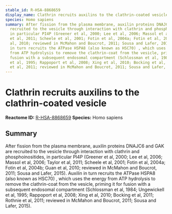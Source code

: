 ```yaml
---
stable_id: R-HSA-8868659
display_name: Clathrin recruits auxilins to the clathrin-coated vesicle
species: Homo sapiens
summary: After fission from the plasma membrane, auxilin proteins DNAJC6 and GAK are
  recruited to the vesicle through interaction with clathrin and phosphoinositides,
  in particular PI4P (Greener et al, 2000; Lee et al, 2006; Massol et al, 2006; Taylor
  et al, 2011; Scheele et al, 2001; Fotin et al, 2004a; Fotin et al, 2004b; Guan et
  al, 2010; reviewed in McMahon and Boucrot, 2011; Sousa and Lafer, 2015).  Auxilin
  in turn recruits the ATPase HSPA8 (also known as HSC70) , which uses the energy
  from ATP hydrolysis to remove the clathrin-coat from the vesicle, priming it for
  fusion with a subsequent endosomal compartment (Schlossman et al, 1984; Ungewickell
  et al, 1995; Rappoport et al, 2008; Xing et al, 2010; Bocking et al, 2011; Rothnie
  et al, 2011; reviewed in McMahon and Boucrot, 2011; Sousa and Lafer, 2015).
---
```


# Clathrin recruits auxilins to the clathrin-coated vesicle
**Reactome ID:** [R-HSA-8868659](https://reactome.org/content/detail/R-HSA-8868659)
**Species:** Homo sapiens

## Summary

After fission from the plasma membrane, auxilin proteins DNAJC6 and GAK are recruited to the vesicle through interaction with clathrin and phosphoinositides, in particular PI4P (Greener et al, 2000; Lee et al, 2006; Massol et al, 2006; Taylor et al, 2011; Scheele et al, 2001; Fotin et al, 2004a; Fotin et al, 2004b; Guan et al, 2010; reviewed in McMahon and Boucrot, 2011; Sousa and Lafer, 2015).  Auxilin in turn recruits the ATPase HSPA8 (also known as HSC70) , which uses the energy from ATP hydrolysis to remove the clathrin-coat from the vesicle, priming it for fusion with a subsequent endosomal compartment (Schlossman et al, 1984; Ungewickell et al, 1995; Rappoport et al, 2008; Xing et al, 2010; Bocking et al, 2011; Rothnie et al, 2011; reviewed in McMahon and Boucrot, 2011; Sousa and Lafer, 2015).
